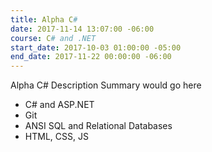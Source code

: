 ```yaml
---
title: Alpha C#
date: 2017-11-14 13:07:00 -06:00
course: C# and .NET
start_date: 2017-10-03 01:00:00 -05:00
end_date: 2017-11-22 00:00:00 -06:00
---
```


Alpha C# Description Summary would go here

* C# and ASP.NET
* Git
* ANSI SQL and Relational Databases
* HTML, CSS, JS
